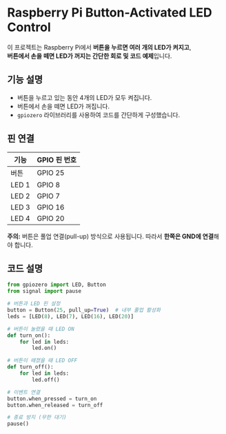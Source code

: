 # Raspberry Pi Button-Activated LED Control

이 프로젝트는 Raspberry Pi에서 **버튼을 누르면 여러 개의 LED가 켜지고**,  
**버튼에서 손을 떼면 LED가 꺼지는 간단한 회로 및 코드 예제**입니다.

## 기능 설명

- 버튼을 누르고 있는 동안 4개의 LED가 모두 켜집니다.
- 버튼에서 손을 떼면 LED가 꺼집니다.
- `gpiozero` 라이브러리를 사용하여 코드를 간단하게 구성했습니다.

## 핀 연결

| 기능     | GPIO 핀 번호 |
|----------|--------------|
| 버튼     | GPIO 25      |
| LED 1    | GPIO 8       |
| LED 2    | GPIO 7       |
| LED 3    | GPIO 16      |
| LED 4    | GPIO 20      |

**주의:** 버튼은 풀업 연결(pull-up) 방식으로 사용됩니다. 따라서 **한쪽은 GND에 연결**해야 합니다.

## 코드 설명

```python
from gpiozero import LED, Button
from signal import pause

# 버튼과 LED 핀 설정
button = Button(25, pull_up=True)  # 내부 풀업 활성화
leds = [LED(8), LED(7), LED(16), LED(20)]

# 버튼이 눌렸을 때 LED ON
def turn_on():
    for led in leds:
        led.on()

# 버튼이 떼졌을 때 LED OFF
def turn_off():
    for led in leds:
        led.off()

# 이벤트 연결
button.when_pressed = turn_on
button.when_released = turn_off

# 종료 방지 (무한 대기)
pause()
